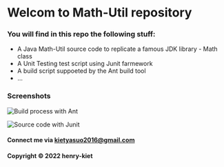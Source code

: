# Welcom to Math-Util repository
### You will find in this repo the following stuff:


* A Java Math-Util source code to replicate a famous JDK library - Math class
* A Unit Testing test script using Junit farmework
* A build script suppoeted by the Ant build tool
* ...

### Screenshots
![Build process with Ant]()

![Source code with Junit]()

#### Connect me via kietyasuo2016@gmail.com
#### Copyright &#169; 2022 henry-kiet